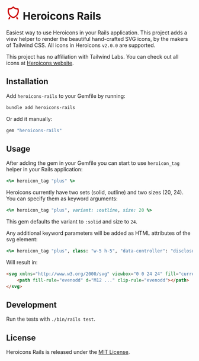 # <img src=".github/logo.svg?sanitize=true" width="38" height="38" alt="Heroicons on Rails"> Heroicons Rails

Easiest way to use Heroicons in your Rails application. This project adds a view helper to render the beautiful hand-crafted SVG icons, by the makers of Tailwind CSS. All icons in Heroicons `v2.0.0` are supported.

This project has no affiliation with Tailwind Labs. You can check out all icons at [Heroicons website](https://heroicons.com/).

## Installation

Add `heroicons-rails` to your Gemfile by running:

```bash
bundle add heroicons-rails
```

Or add it manually:

```rb
gem "heroicons-rails"
```

## Usage

After adding the gem in your Gemfile you can start to use `heroicon_tag` helper in your Rails application:

```rb
<%= heroicon_tag "plus" %>
```

Heroicons currently have two sets (solid, outline) and two sizes (20, 24). You can specify them as keyword arguments:

```rb
<%= heroicon_tag "plus", variant: :outline, size: 20 %>
```

This gem defaults the variant to `:solid` and size to `24`.

Any additional keyword parameters will be added as HTML attributes of the svg element:

```rb
<%= heroicon_tag "plus", class: "w-5 h-5", "data-controller": "disclosure" %>
```

Will result in:

```html
<svg xmlns="http://www.w3.org/2000/svg" viewbox="0 0 24 24" fill="currentColor" class="w-5 h-5" data-controller="disclosure">
    <path fill-rule="evenodd" d="M12 ..." clip-rule="evenodd"></path>
</svg>
```

## Development

Run the tests with `./bin/rails test`.

## License
Heroicons Rails is released under the [MIT License](https://opensource.org/licenses/MIT).
